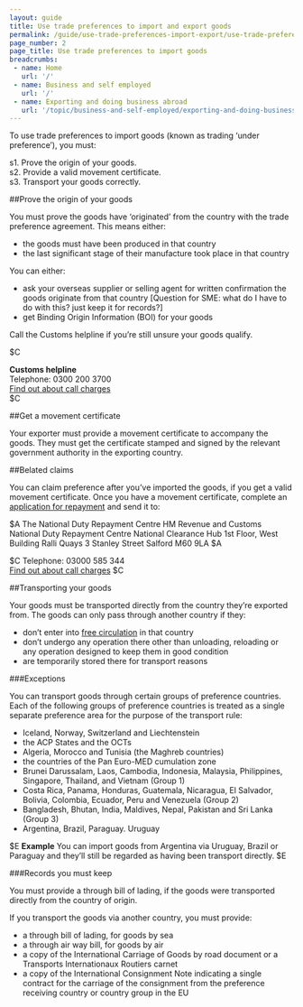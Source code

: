 ```yaml
---
layout: guide
title: Use trade preferences to import and export goods
permalink: /guide/use-trade-preferences-import-export/use-trade-preferences-import-goods.html
page_number: 2
page_title: Use trade preferences to import goods
breadcrumbs:
 - name: Home
   url: '/'
 - name: Business and self employed
   url: '/'
 - name: Exporting and doing business abroad
   url: '/topic/business-and-self-employed/exporting-and-doing-business-abroad.html'   
---
```

To use trade preferences to import goods (known as trading ‘under preference’), you must:

s1. Prove the origin of your goods.   
s2. Provide a valid movement certificate.   
s3. Transport your goods correctly.   


##Prove the origin of your goods

You must prove the goods have ‘originated’ from the country with the trade preference agreement. This means either:

- the goods must have been produced in that country  
- the last significant stage of their manufacture took place in that country  

You can either:

- ask your overseas supplier or selling agent for written confirmation the goods originate from that country [Question for SME: what do I have to do with this? just keep it for records?] 
- get Binding Origin Information (BOI) for your goods

Call the Customs helpline if you’re still unsure your goods qualify. 

$C

**Customs helpline**  
Telephone: 0300 200 3700   
[Find out about call charges](/call-charges)   
$C


##Get a movement certificate

Your exporter must provide a movement certificate to accompany the goods. They must get the certificate stamped and signed by the relevant government authority in the exporting country. 


##Belated claims

You can claim preference after you’ve imported the goods, if you get a valid movement certificate. Once you have a movement certificate, complete an [application for repayment](https://public-online.hmrc.gov.uk/lc/content/xfaforms/profiles/forms.html?contentRoot=repository:///Applications/Customs_A/1.0/C285&template=C285.xdp) and send it to:

$A
The National Duty Repayment Centre
HM Revenue and Customs
National Duty Repayment Centre
National Clearance Hub
1st Floor, West Building
Ralli Quays
3 Stanley Street
Salford
M60 9LA
$A

$C
Telephone: 03000 585 344   
[Find out about call charges](/call-charges)
$C

##Transporting your goods

Your goods must be transported directly from the country they’re exported from. The goods can only pass through another country if they:

- don’t enter into [free circulation](link) in that country
- don’t undergo any operation there other than unloading, reloading or any operation designed to keep them in good condition
- are temporarily stored there for transport reasons

###Exceptions

You can transport goods through certain groups of preference countries. Each of the following groups of preference countries is treated as a single separate preference area for the purpose of the transport rule:  

- Iceland, Norway, Switzerland and Liechtenstein
- the ACP States and the OCTs
- Algeria, Morocco and Tunisia (the Maghreb countries)
- the countries of the Pan Euro-MED cumulation zone
- Brunei Darussalam, Laos, Cambodia, Indonesia, Malaysia, Philippines, Singapore, Thailand, and Vietnam (Group 1)
- Costa Rica, Panama, Honduras, Guatemala, Nicaragua, El Salvador, Bolivia, Colombia, Ecuador, Peru and Venezuela (Group 2)
- Bangladesh, Bhutan, India, Maldives, Nepal, Pakistan and Sri Lanka (Group 3)
- Argentina, Brazil, Paraguay. Uruguay

$E
**Example** You can import goods from Argentina via Uruguay, Brazil or Paraguay and they’ll still be regarded as having been transport directly. 
$E

###Records you must keep

You must provide a through bill of lading, if the goods were transported directly from the country of origin.

If you transport the goods via another country, you must provide:

- a through bill of lading, for goods by sea
- a through air way bill, for goods by air
- a copy of the International Carriage of Goods by road document or a Transports Internationaux Routiers carnet
- a copy of the International Consignment Note indicating a single contract for the carriage of the consignment from the preference receiving country or country group in the EU
